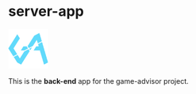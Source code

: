 # server-app

<img src="https://github.com/game-advisor/web-client/blob/master/public/logo512.png?raw=true" alt="Logo" width="80" height="80">

This is the **back-end** app for the game-advisor project.
